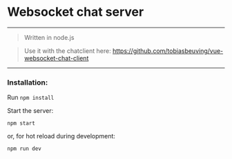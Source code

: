 # Websocket chat server

---
> Written in node.js

> Use it with the chatclient here: https://github.com/tobiasbeuving/vue-websocket-chat-client
---
 
### Installation:

Run ```npm install``` 

Start the server: 
~~~
npm start
~~~

or, for hot reload during development:
~~~
npm run dev
~~~



